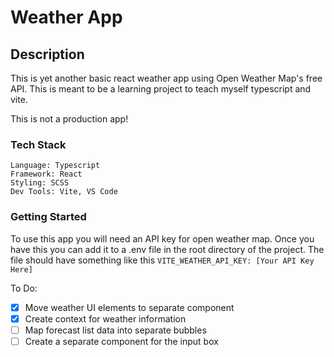 # Weather App
## Description
This is yet another basic react weather app using Open Weather Map's free API. 
This is meant to be a learning project to teach myself typescript and vite.

This is not a production app!

### Tech Stack

    Language: Typescript
    Framework: React
    Styling: SCSS
    Dev Tools: Vite, VS Code

### Getting Started

To use this app you will need an API key for open weather map. Once you have this you can add it to a .env file in the root directory of the project.
The file should have something like this `VITE_WEATHER_API_KEY: [Your API Key Here]`


To Do:
- [x] Move weather UI elements to separate component
- [x] Create context for weather information
- [ ] Map forecast list data into separate bubbles
- [ ] Create a separate component for the input box